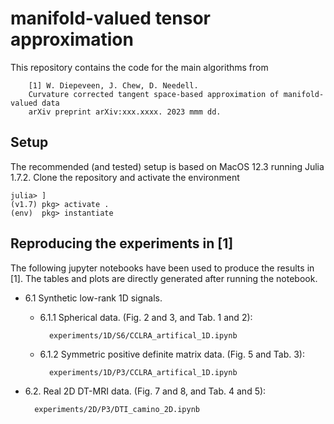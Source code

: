 # manifold-valued tensor approximation

This repository contains the code for the main algorithms from

        [1] W. Diepeveen, J. Chew, D. Needell.  
        Curvature corrected tangent space-based approximation of manifold-valued data
        arXiv preprint arXiv:xxx.xxxx. 2023 mmm dd.

Setup
-----

The recommended (and tested) setup is based on MacOS 12.3 running Julia 1.7.2. Clone the repository and activate the environment

    julia> ]
    (v1.7) pkg> activate .
    (env)  pkg> instantiate


Reproducing the experiments in [1]
----------------------------------

The following jupyter notebooks have been used to produce the results in [1]. 
The tables and plots are directly generated after running the notebook. 

* 6.1 Synthetic low-rank 1D signals.
   * 6.1.1 Spherical data. (Fig. 2 and 3, and Tab. 1 and 2):

           experiments/1D/S6/CCLRA_artifical_1D.ipynb
   * 6.1.2 Symmetric positive definite matrix data. (Fig. 5 and Tab. 3):

           experiments/1D/P3/CCLRA_artifical_1D.ipynb

* 6.2. Real 2D DT-MRI data. (Fig. 7 and 8, and Tab. 4 and 5):

        experiments/2D/P3/DTI_camino_2D.ipynb

